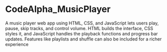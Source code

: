 # CodeAlpha_MusicPlayer
 A music player web app using HTML, CSS, and JavaScript lets users play, pause, skip tracks, and control volume. HTML builds the interface, CSS styles it, and JavaScript handles the playback functions and progress bar updates. Features like playlists and shuffle can also be included for a richer experience
